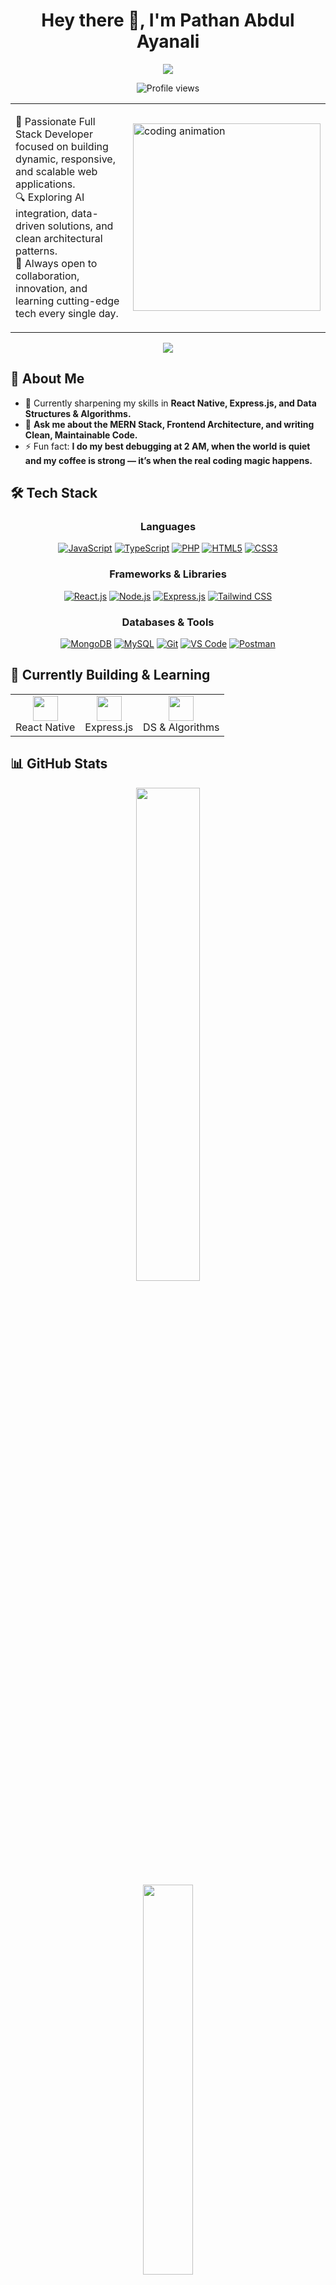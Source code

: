 <h1 align="center">Hey there 👋, I'm Pathan Abdul Ayanali</h1>

<p align="center">
  <img src="https://readme-typing-svg.demolab.com?lines=Full+Stack+Web+Developer;MERN+Stack+Specialist;Future+Tech+Innovator;Clean+Code+Advocate;Open+Source+Contributor&center=true&width=600&height=45&color=4CC9F0&vCenter=true&pause=1000" />
</p>

<div align="center">
  <img src="https://komarev.com/ghpvc/?username=ayan-x1&style=flat-square&color=blue" alt="Profile views"/>
</div>

<table>
  <tr>
    <td width="60%">
      <p>
        🚀 Passionate Full Stack Developer focused on building dynamic, responsive, and scalable web applications.<br>
        🔍 Exploring AI integration, data-driven solutions, and clean architectural patterns.<br>
        🤝 Always open to collaboration, innovation, and learning cutting-edge tech every single day.
      </p>
    </td>
    <td>
      <img align="right" src="https://cdn.dribbble.com/users/1162077/screenshots/3848914/programmer.gif" width="300" alt="coding animation"/>
    </td>
  </tr>
</table>


<p align="center">
  <img src="https://github-profile-trophy.vercel.app/?username=ayan-x1&theme=algolia&margin-w=15&margin-h=15"/>
</p>

## 💼 About Me

- 🌱 Currently sharpening my skills in **React Native, Express.js, and Data Structures & Algorithms.**
- 💬 **Ask me about the MERN Stack, Frontend Architecture, and writing Clean, Maintainable Code.**
- ⚡ Fun fact: **I do my best debugging at 2 AM, when the world is quiet and my coffee is strong — it’s when the real coding magic happens.**

## 🛠️ Tech Stack

<h3 align="center">Languages</h3>
<p align="center">
  <a href="#"><img src="https://img.shields.io/badge/JavaScript-F7DF1E?style=for-the-badge&logo=javascript&logoColor=black" alt="JavaScript"/></a>
  <a href="#"><img src="https://img.shields.io/badge/TypeScript-3178C6?style=for-the-badge&logo=typescript&logoColor=white" alt="TypeScript"/></a>
  <a href="#"><img src="https://img.shields.io/badge/PHP-777BB4?style=for-the-badge&logo=php&logoColor=white" alt="PHP"/></a>
  <a href="#"><img src="https://img.shields.io/badge/HTML5-E34F26?style=for-the-badge&logo=html5&logoColor=white" alt="HTML5"/></a>
  <a href="#"><img src="https://img.shields.io/badge/CSS3-1572B6?style=for-the-badge&logo=css3&logoColor=white" alt="CSS3"/></a>
</p>
<h3 align="center">Frameworks & Libraries</h3>
<p align="center">
  <a href="#"><img src="https://img.shields.io/badge/React-20232A?style=for-the-badge&logo=react&logoColor=61DAFB" alt="React.js"/></a>
  <a href="#"><img src="https://img.shields.io/badge/Node.js-339933?style=for-the-badge&logo=node.js&logoColor=white" alt="Node.js"/></a>
  <a href="#"><img src="https://img.shields.io/badge/Express.js-000000?style=for-the-badge&logo=express&logoColor=white" alt="Express.js"/></a>
  <a href="#"><img src="https://img.shields.io/badge/Tailwind%20CSS-38B2AC?style=for-the-badge&logo=tailwindcss&logoColor=white" alt="Tailwind CSS"/></a>
</p>
<h3 align="center">Databases & Tools</h3>
<p align="center">
  <a href="#"><img src="https://img.shields.io/badge/MongoDB-47A248?style=for-the-badge&logo=mongodb&logoColor=white" alt="MongoDB"/></a>
  <a href="#"><img src="https://img.shields.io/badge/MySQL-005C84?style=for-the-badge&logo=mysql&logoColor=white" alt="MySQL"/></a>
  <a href="#"><img src="https://img.shields.io/badge/Git-F05032?style=for-the-badge&logo=git&logoColor=white" alt="Git"/></a>
  <a href="#"><img src="https://img.shields.io/badge/VS%20Code-0078D4?style=for-the-badge&logo=visualstudiocode&logoColor=white" alt="VS Code"/></a>
  <a href="#"><img src="https://img.shields.io/badge/Postman-FF6C37?style=for-the-badge&logo=postman&logoColor=white" alt="Postman"/></a>
</p>


## 🚧 Currently Building & Learning

<div align="center">
  <table>
    <tr>
      <td align="center">
        <img src="https://cdn.jsdelivr.net/gh/devicons/devicon/icons/react/react-original.svg" width="40" height="40"/><br>
        React Native
      </td>
      <td align="center">
        <img src="https://cdn.jsdelivr.net/gh/devicons/devicon/icons/express/express-original.svg" width="40" height="40"/><br>
        Express.js
      </td>
      <td align="center">
        <img src="https://cdn.jsdelivr.net/gh/devicons/devicon/icons/cplusplus/cplusplus-original.svg" width="40" height="40"/><br>
        DS & Algorithms
      </td>
    </tr>
  </table>
</div>

## 📊 GitHub Stats

<div align="center">
  <img src="https://github-readme-stats.vercel.app/api?username=ayan-x1&show_icons=true&theme=radical&rank_icon=github" width="45%"/>
</div>
<div align="center">
  <img src="https://github-readme-stats.vercel.app/api/top-langs/?username=ayan-x1&layout=compact&theme=tokyonight&langs_count=8" width="40%"/>
</div>

## 📬 Let's Connect

<div align="center">
  <a href="mailto:pathanayan8347@gmail.com">
    <img src="https://img.shields.io/badge/Gmail-D14836?style=for-the-badge&logo=gmail&logoColor=white" alt="Email"/>
  </a>
  <a href="https://www.linkedin.com/in/pathan-ayan/">
    <img src="https://img.shields.io/badge/LinkedIn-0077B5?style=for-the-badge&logo=linkedin&logoColor=white" alt="LinkedIn"/>
  </a>
  <a href="https://github.com/ayan-x1">
    <img src="https://img.shields.io/badge/GitHub-100000?style=for-the-badge&logo=github&logoColor=white" alt="GitHub"/>
  </a>
  <a href="https://ayanali-portfolio.netlify.app" target="_blank">
    <img src="https://img.shields.io/badge/Portfolio-3b82f6?style=for-the-badge&logo=internetexplorer&logoColor=white" alt="Portfolio"/>
  </a>
</div>

---

<p align="center">
  <i> “<b>Keep pushing boundaries — the code you write today is your future legacy.</b>” </i>
</p>
